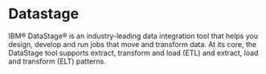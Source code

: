# Datastage
IBM® DataStage® is an industry-leading data integration tool that helps you design, develop and run jobs that move and transform data. At its core, the DataStage tool supports extract, transform and load (ETL) and extract, load and transform (ELT) patterns.
